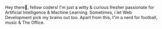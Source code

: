 Hey there👋, fellow coders! 
I'm just a witty & curious fresher passionate for Artificial Intelligence & Machine Learning. Sometimes, i let Web Development pick my brains out too. Apart from this, I"m a nerd for football, music & The Office.
